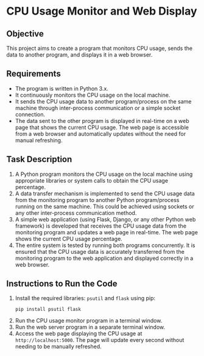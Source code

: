 # CPU Usage Monitor and Web Display

## Objective
This project aims to create a program that monitors CPU usage, sends the data to another program, and displays it in a web browser.

## Requirements
- The program is written in Python 3.x.
- It continuously monitors the CPU usage on the local machine.
- It sends the CPU usage data to another program/process on the same machine through inter-process communication or a simple socket connection.
- The data sent to the other program is displayed in real-time on a web page that shows the current CPU usage. The web page is accessible from a web browser and automatically updates without the need for manual refreshing.

## Task Description
1. A Python program monitors the CPU usage on the local machine using appropriate libraries or system calls to obtain the CPU usage percentage.
2. A data transfer mechanism is implemented to send the CPU usage data from the monitoring program to another Python program/process running on the same machine. This could be achieved using sockets or any other inter-process communication method.
3. A simple web application (using Flask, Django, or any other Python web framework) is developed that receives the CPU usage data from the monitoring program and updates a web page in real-time. The web page shows the current CPU usage percentage.
4. The entire system is tested by running both programs concurrently. It is ensured that the CPU usage data is accurately transferred from the monitoring program to the web application and displayed correctly in a web browser.

## Instructions to Run the Code
1. Install the required libraries: `psutil` and `flask` using pip:
    ```
    pip install psutil flask
    ```
2. Run the CPU usage monitor program in a terminal window.
3. Run the web server program in a separate terminal window.
4. Access the web page displaying the CPU usage at `http://localhost:5000`. The page will update every second without needing to be manually refreshed.
